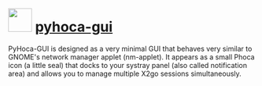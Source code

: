 ﻿# <img src="https://cdn.rawgit.com/chocolatey/chocolatey-coreteampackages/edba4a5849ff756e767cba86641bea97ff5721fe/icons/pyhoca-gui.svg" width="48" height="48"/> [pyhoca-gui](https://chocolatey.org/packages/pyhoca-gui)


PyHoca-GUI is designed as a very minimal GUI that behaves very similar to GNOME's network manager applet (nm-applet). It appears as a small Phoca icon (a little seal) that docks to your systray panel (also called notification area) and allows you to manage multiple X2go sessions simultaneously.

